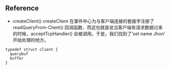 


## Reference


- createClient()
createClient 在事件中心为与客户端连接的套接字注册了 readQueryFrom-Client() 回调函数，而这也就是说当客户端有请求数据过来的时候，acceptTcpHandler() 会被调用。于是，我们找到了’set name Jhon’ 开始处理的地方。

```
typedef struct client {
  querybuf
  buffer
}
```




